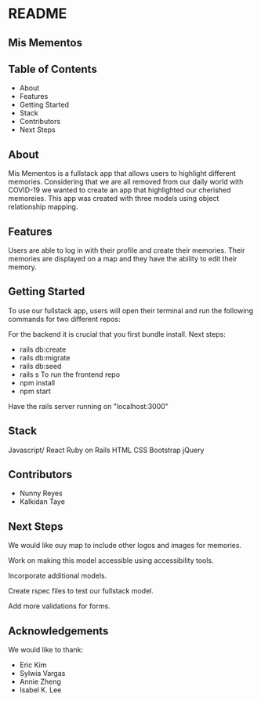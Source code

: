 # README

## Mis Mementos
## Table of Contents
- About
- Features
- Getting Started
- Stack
- Contributors
- Next Steps

## About

Mis Mementos is a fullstack app that allows users to highlight different memories. Considering that we are all removed from our daily world with COVID-19 we wanted to create an app that highlighted our cherished memoreies. This app was created with three models using object relationship mapping.

## Features
Users are able to log in with their profile and create their memories. Their memories are displayed on a map and they have the ability to edit their memory.

## Getting Started
To use our fullstack app, users will open their terminal and run the following commands for two different repos:

For the backend it is crucial that you first bundle install. Next steps:

- rails db:create
- rails db:migrate
- rails db:seed
- rails s
To run the frontend repo
- npm install
- npm start

Have the rails server running on "localhost:3000"

## Stack
Javascript/ React
Ruby on Rails
HTML
CSS
Bootstrap
jQuery

## Contributors
- Nunny Reyes
- Kalkidan Taye

## Next Steps
We would like ouy map to include other logos and images for memories.  

Work on making this model accessible using accessibility tools.

Incorporate additional models.

Create rspec files to test our fullstack model.

Add more validations for forms.

## Acknowledgements
We would like to thank:

- Eric Kim
- Sylwia Vargas
- Annie Zheng
- Isabel K. Lee
